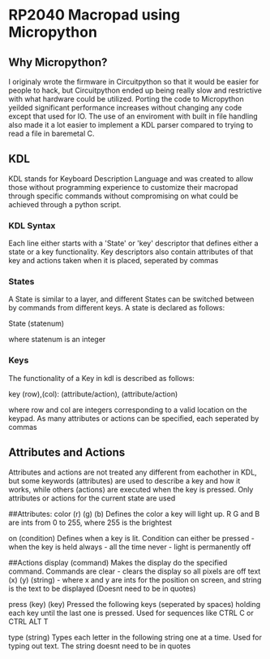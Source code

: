 # RP2040 Macropad using Micropython
## Why Micropython?
I originaly wrote the firmware in Circuitpython so that it would be easier for people to hack, but Circuitpython ended up being really slow and restrictive with what hardware could be utilized. Porting the code to Micropython yeilded significant performance increases without changing any code except that used for IO. The use of an enviroment with built in file handling also made it a lot easier to implement a KDL parser compared to trying to read a file in baremetal C.

## KDL
KDL stands for Keyboard Description Language and was created to allow those without programming experience to customize their macropad through specific commands without compromising on what could be achieved through a python script.

### KDL Syntax
Each line either starts with a 'State' or 'key' descriptor that defines either a state or a key functionality. Key descriptors also contain attributes of that key and actions taken when it is placed, seperated by commas

### States
A State is similar to a layer, and different States can be switched between by commands from different keys. A state is declared as follows:

State (statenum)

where statenum is an integer

### Keys
The functionality of a Key in kdl is described as follows:

key (row),(col): (attribute/action), (attribute/action)

where row and col are integers corresponding to a valid location on the keypad. As many attributes or actions can be specified, each seperated by commas

## Attributes and Actions
Attributes and actions are not treated any different from eachother in KDL, but some keywords (attributes) are used to describe a key and how it works, while others (actions) are executed when the key is pressed. Only attributes or actions for the current state are used

##Attributes:
color (r) (g) (b)
Defines the color a key will light up. R G and B are ints from 0 to 255, where 255 is the brightest

on (condition)
Defines when a key is lit. Condition can either be
pressed - when the key is held
always - all the time
never - light is permanently off

##Actions
display (command)
Makes the display do the specified command. Commands are
clear - clears the display so all pixels are off
text (x) (y) (string) - where x and y are ints for the position on screen, and string is the text to be displayed (Doesnt need to be in quotes)

press (key) (key)
Pressed the following keys (seperated by spaces) holding each key until the last one is pressed. Used for sequences like CTRL C or CTRL ALT T

type (string)
Types each letter in the following string one at a time. Used for typing out text. The string doesnt need to be in quotes
